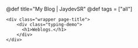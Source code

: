 @def title="My Blog | JaydevSR"
@def tags = ["all"]

~~~
<div class="wrapper page-title">
    <div class="typing-demo">
      <h1>Weblogs.</h1>
    </div>
</div>
~~~